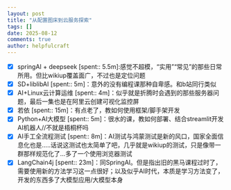 ```yaml
---
layout: post
title: "从配置图床到云服务探索"
tags: []
date: 2025-08-12
comments: true
author: helpfulcraft
---
```

- [x] springAI + deepseek [spent:: 5.5m]:感觉不超模，“实用”“常见”的那些日常所用。但比wikiup覆盖面广，不过也是定位问题
- [x] SD+liblibAI [spent:: 5m]：意外的没有编程课那种自卑感。和b站同行类似
- [x] AI+Linux云计算运维 [spent:: 4m]：似乎就是折腾时会遇到的那些服务器问题，最后一集也是在阿里云创建可视化监控屏
- [x] 若依 [spent:: 15m]：有点老了，教如何使用框架/脚手架开发
- [x] Python+AI大模型 [spent:: 5m]：很水的课，教如何部署、结合streamlit开发AI机器人//不就是梧桐杯吗
- [x] AI手工全流程测试 [spent:: 8m]：AI测试与鸿蒙测试是新的风口，国家全面信息化也是.....话说这测试也太简单了吧，几乎就是wikiup的测试，只是像带一群那样规范化了...多了一个使用浏览器测试
- [x] LangChain4j [spent:: 23m]：同SpringAI。但是指出旧的黑马课程过时了，需要使用新的方法学习这一点很好；以及似乎AI时代，本质是学习方法变了，开发的东西多了大模型应用/大模型本身